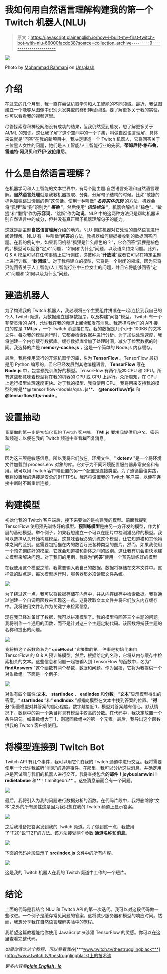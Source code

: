 # 我如何用自然语言理解构建我的第一个 Twitch 机器人(NLU)

> 原文：<https://javascript.plainenglish.io/how-i-built-my-first-twitch-bot-with-nlu-66000facdc38?source=collection_archive---------9----------------------->

![](img/e66b5bb36818281a7400561a734f6748.png)

Photo by [Mohammad Rahmani](https://unsplash.com/@afgprogrammer?utm_source=medium&utm_medium=referral) on [Unsplash](https://unsplash.com?utm_source=medium&utm_medium=referral)

# 介绍

在过去的几个月里，我一直在尝试机器学习和人工智能的不同领域。最近，我试图建立一个能够从图像中识别头发类型的卷积神经网络。要了解更多关于我的实验，你可以看看我的视频[这里](https://www.youtube.com/watch?v=LtqaumBsuPM)。

尽管探索卷积神经网络没有成功的结果，但我仍然受到启发，想了解更多关于 AI/ML 的知识。这让我了解了这个空间中的一个子集，叫做自然语言理解，具体来说就是“问答”在我的新项目中，我决定建造一个 Twitch 机器人，它将回答关于三位黑人女性的问题，她们是人工智能/人工智能行业的先驱，**蒂姆尼特·格布鲁**，**雷迪特·阿贝贝**和**乔伊·波伦维尼**。

# 什么是自然语言理解？

在机器学习和人工智能的文本世界中，有两个副主题:自然语言处理和自然语言理解。**自然语言处理**就是我教机器提取、分类、分解句子结构的时候。比如“敏捷的棕色狐狸跳过懒惰的狗”这句话。使用一种叫做“ ***名称实体识别*** 的方法，机器会将“狐狸”和“狗”识别为“ ***事物*** ”，然后使用“ ***词性标注*** ”，机器会解析出“棕色”、“敏捷”和“懒惰”作为**形容词**，“跳跃”作为**动词**。NLP 中的这两种方法只是帮助机器识别自然语言中的成分，但并没有真正赋予机器理解句子的能力。

这就是副主题**自然语言理解**介绍的地方。NLU 训练机器对它处理的自然语言进行阅读理解。NLU 有一种叫做“**问答**的方法，教机器如何根据接收到的数据回答问题。在我的例句中，如果我问机器“狐狸是什么颜色的？”，它会回答“狐狸是棕色的。”模型可以回答“定义”问题，“如何和为什么”问题，以及语义约束问题。此外，Q & A 模型可以在任何事情上进行训练，这被称为“**开放域**”或者它可以在特定主题上进行训练，“**封闭域**”。对于我将建立的模型，它将是一个封闭的领域，因为它将只能回答关于人工智能/人工智能行业中三位女士的问题，并且它将能够回答“定义”问题和“如何以及为什么”问题。

# 建造机器人

为了构建我的 Twitch 机器人，我必须将三个主要组件拼凑在一起:连接到我自己的个人 Twitch 频道，为数据建立缓存数据库，以及构建“问答”模型。Twitch 有一个非常灵活的 API，允许我在我的频道上阅读和发布消息。我选择与他们的 API 接口的库是 **TMI.js** ，一个 Twitch 消息接口库。我的数据是几个小于 100KB 的文本文件。每次我的模型运行时，它都会检索数据并进行分析。为了加快处理速度，我将创建一个内存缓存数据库。缓存数据库增加了处理时间，减少了检索数据的时间。我选择的库是 **memory-cache.js** ，这是一个简单的 Node.js 内存缓存。

最后，我将使用流行的开源机器学习库，名为 **TensorFlow** 。TensorFlow 最初是用 Python 编写的，但它已经发展到其他编程语言。 **TensorFlow** 写在 **Node.js** 中，包含预先训练好的模型。TensorFlow 有两个版本:CPU 和 GPU。所有这些都意味着模型将在我的机器的 CPU 或 GPU 上运行。众所周知，在 GPU 上运行模型处理速度更快。对于我的模型，我将使用 CPU。我将用来支持我的模型的库是**@ tensor flow-models/qna . js**、 **@tensorflow/tfjs** 和 **@tensorflow/tfjs-node** 。

# 设置抽动

我要做的第一步是初始化我的 Twitch 客户端。 **TMI.js** 要求我提供用户名、密码和频道，以便在我的 Twitch 频道中查看和回复消息。

![](img/4583333cfad87e6d2a34e5fe05305919.png)

因为这三项是敏感信息，所以我将它们放在。环境文件。" **dotenv** "是一个将环境文件加载到 process.env 对象的库。它对于为不同环境配置服务器非常安全和有用。我可以用 Twitch 客户端设置的另一个配置是连接类型。为了遵循最佳实践，我将设置我的连接是安全的(HTTPS)。我还将设置我的 Twitch 客户端，以便在连接中断时不断重新连接。

# 构建模型

初始化我的 Twitch 客户端后，接下来要做的是构建我的模型。前面我提到 TensorFlow 使用预先训练好的模型。**预训练模型**是由另一方开发的模型，作为扩展的基础模型。举个例子，如果我想建立一个可以在图片中检测猫品种的模型。我可以选择从头开始构建模型。这意味着我必须训练这个模型，让它知道猫和其他物体之间的区别。这需要包括猫在内的数百万张各种类型的图片。然而，如果我使用一个预先训练好的模型，它就会知道猫和物体之间的区别。这让我有机会更快地建立模型来解决问题。对于我们的用例，我将为“**问答**”使用一个预先训练好的模型

在我使用这个模型之前，我需要输入我自己的数据。数据将存储在文本文件中。这样做的缺点是，每次模型运行时，服务器都必须读取文件系统。

![](img/ae2b6c7f993f308637b97f86bfa02f53.png)

为了绕过这一点，我可以将数据存储在内存中，并从内存缓存中检索数据。我将通过创建一个自调用函数来实现这一点。这将读取文本文件并将它们放入内存缓存中。我将使用文件名作为关键字来检索信息。

现在我已经准备好了数据，我可以拼凑模型了。我的模型将回答三个主题的问题。我将制作一个通用的函数，而不是针对这三个主题定制代码。该函数将捕获主题的名称和提出的问题。

![](img/363be97fa26a72dd31805cce03ca2f1a.png)

我将把这个函数命名为“ **qnaModel** ”它要做的第一件事是初始化来自 TensorFlow 的 Q & A 预训练模型。然后，根据给定的名称，它将从内存缓存中检索相关的文本。这些信息和问题一起被输入到 TensorFlow 的函数中，名为“ **findAnswers** ”这个函数有两个参数，数据和问题。作为回报，它将为我提供一个对象数组。下面是一个例子:

![](img/500ae5efb6f5951e046c8798c9c8008a.png)

对象有四个属性:**文本**、 **startIndex** 、 **endIndex** 和**分数**。“**文本**”显示模型得出的答案。“ **startIndex** ”和“ **endIndex** ”都指向模型在文本中找到答案的位置。"**得分**"衡量模型对其答案的信心程度。数字越接近 1，模型对答案越有信心。默认情况下，数组中的第一个条目将具有模型中较高的分数。在代码中，我决定放置一个条件语句。如果数组大于 1，则返回数组中的第一个元素。最后，我导出这个函数供我的 Twitch 客户机使用。

# 将模型连接到 Twitch Bot

Twitch API 有几个事件，我可以用它们在我的 Twitch 通道中进行交互。我将需要使用一个允许我监听“消息”的通道事件。在那里，我可以分析这些消息，并确定用户是否试图与我们的机器人进行交互。我将查找包含**的邮件！joybuolamwini！redietabebe** 和**！timnitgebru** 。这些消息前面会有一个问题。

![](img/e0e9c0f61a95c3f1693e3e36725ea243.png)

最后，我将引入为我的问题进行数据分析的函数。在代码片段中，我将删除除“文本”之外的所有属性这是因为我只想在我的 Twitch 频道上显示答案。

![](img/10b1a2ae47509253c4ddce92ea902c95.png)

之后我准备把答案发到我的 Twitch 频道。为了做到这一点，我使用了“T20”说“T21”的方法。该方法接受两个参数:**通道名称**和**消息**。

![](img/bbcec4d0a8d733b0a6f76397612299f5.png)

下面的代码片段显示了 **src/index.js** 文件中的所有内容。

![](img/5096afddecf504755d7efd8d36876b22.png)

这是我的 Twitch 机器人在我的 Twitch 频道中工作的一个短片。

# 结论

上面的代码是我结合 NLU 和 Twitch API 的第一次迭代。我可以对这段代码做一些改进。一个例子是缓存常见问题的答案。这将减少服务器和模型的响应时间。然而，我想分享我在自然语言理解实验中的旅程。

我希望这篇教程能给你使用 JavaScript 来涉猎 TensorFlow 的灵感。你可以在这里查看完整代码。

*如果你喜欢这个教程，可以看看我在*[***www.twitch.tv/thestrugglingblack***](http://www.twitch.tv/thestrugglingblack)上的技术流

*更多内容看*[***plain English . io***](http://plainenglish.io/)